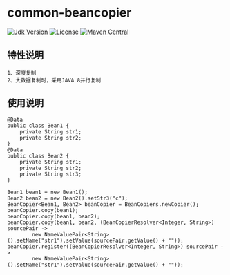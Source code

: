 # common-beancopier

[![Jdk Version](https://img.shields.io/badge/JDK-1.8-green.svg)](https://img.shields.io/badge/JDK-1.8-green.svg)
[![License](https://img.shields.io/badge/license-Apache%202-4EB1BA.svg)](https://www.apache.org/licenses/LICENSE-2.0.html)
[![Maven Central](https://maven-badges.herokuapp.com/maven-central/link.thingscloud/common-beancopier/badge.svg)](https://maven-badges.herokuapp.com/maven-central/link.thingscloud/common-beancopier/)

## 特性说明
    
    1、深度复制
    2、大数据复制时，采用JAVA 8并行复制
    
## 使用说明

    @Data
    public class Bean1 {
        private String str1;
        private String str2;
    }
    @Data
    public class Bean2 {
        private String str1;
        private String str2;
        private String str3;
    }
    
    Bean1 bean1 = new Bean1();
    Bean2 bean2 = new Bean2().setStr3("c");
    BeanCopier<Bean1, Bean2> beanCopier = BeanCopiers.newCopier();
    beanCopier.copy(bean1);
    beanCopier.copy(bean1, bean2);
    beanCopier.copy(bean1, bean2, (BeanCopierResolver<Integer, String>) sourcePair ->
            new NameValuePair<String>().setName("str1").setValue(sourcePair.getValue() + ""));
    beanCopier.register((BeanCopierResolver<Integer, String>) sourcePair ->
            new NameValuePair<String>().setName("str1").setValue(sourcePair.getValue() + ""));
